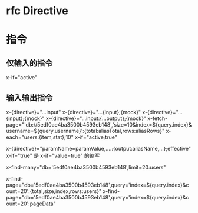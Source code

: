 # rfc Directive
# 指令
## 仅输入的指令
x-if="active"
## 输入输出指令
x-{directive}="...input"
x-{directive}="...{input};{mock}"
x-{directive}="...{input};{mock}"
x-{directive}="...input:{...output};{mock}"
x-fetch-page="'db://5edf0ae4ba3500b4593eb148','size=10&index=${query.index}&username=${query.username}':{total:aliasTotal,rows:aliasRows}"
x-each="users:{item,stat};10"
x-if="active;true"

x-{directive}="paramName=paramValue,....:{output:aliasName,...};effective"
x-if="true" 是 x-if="value=true" 的缩写

x-find-many="db='5edf0ae4ba3500b4593eb148',limit=20:users"

x-find-page="db='5edf0ae4ba3500b4593eb148',query='index=${query.index}&count=20':{total,size,index,rows:users}"
x-find-page="db='5edf0ae4ba3500b4593eb148',query='index=${query.index}&count=20':pageData"
